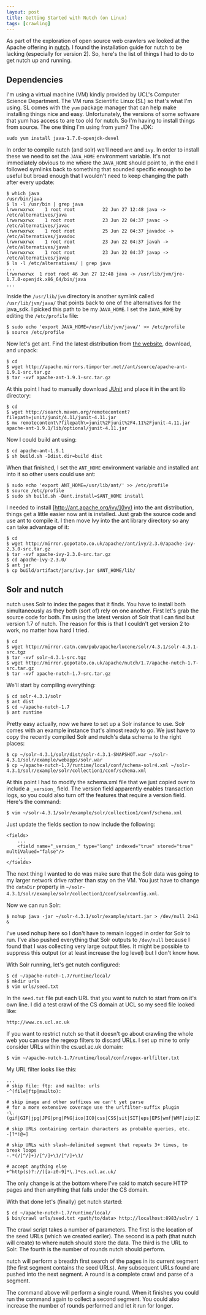 ```yaml
---
layout: post
title: Getting Started with Nutch (on Linux)
tags: [crawling]
---
```

As part of the exploration of open source web crawlers we looked at the Apache offering in [nutch](http://nutch.apache.org/). I found the installation guide for nutch to be lacking (especially for version 2). So, here's the list of things I had to do to get nutch up and running.

## Dependencies

I'm using a virtual machine (VM) kindly provided by UCL's Computer Science Department. The VM runs Scientific Linux (SL) so that's what I'm using. SL comes with the `yum` package manager that can help make installing things nice and easy. Unfortunately, the versions of some software that yum has access to are too old for nutch. So I'm having to install things from source. The one thing I'm using from yum? The JDK:

    sudo yum install java-1.7.0-openjdk-devel

In order to compile nutch (and solr) we'll need `ant` and `ivy`. In order to install these we need to set the `JAVA_HOME` environment variable. It's not immediately obvious to me where the `JAVA_HOME` should point to, in the end I followed symlinks back to something that sounded specific enough to be useful but broad enough that I wouldn't need to keep changing the path after every update:

    $ which java
    /usr/bin/java
    $ ls -l /usr/bin | grep java
    lrwxrwxrwx    1 root root          22 Jun 27 12:48 java -> /etc/alternatives/java
    lrwxrwxrwx    1 root root          23 Jun 22 04:37 javac -> /etc/alternatives/javac
    lrwxrwxrwx    1 root root          25 Jun 22 04:37 javadoc -> /etc/alternatives/javadoc
    lrwxrwxrwx    1 root root          23 Jun 22 04:37 javah -> /etc/alternatives/javah
    lrwxrwxrwx    1 root root          23 Jun 22 04:37 javap -> /etc/alternatives/javap
    $ ls -l /etc/alternatives/ | grep java
    ...
    lrwxrwxrwx  1 root root 46 Jun 27 12:48 java -> /usr/lib/jvm/jre-1.7.0-openjdk.x86_64/bin/java
    ...

Inside the `/usr/lib/jvm` directory is another symlink called `/usr/lib/jvm/java/` that points back to one of the alternatives for the java_sdk. I picked this path to be my `JAVA_HOME`. I set the `JAVA_HOME` by editing the `/etc/profile` file:

    $ sudo echo 'export JAVA_HOME=/usr/lib/jvm/java/' >> /etc/profile
    $ source /etc/profile

Now let's get ant. Find the latest distribution from [the website](http://ant.apache.org/), download, and unpack:

    $ cd
    $ wget http://apache.mirrors.timporter.net//ant/source/apache-ant-1.9.1-src.tar.gz
    $ tar -xvf apache-ant-1.9.1-src.tar.gz

At this point I had to manually download [JUnit](http://junit.org/) and place it in the ant lib directory:

    $ cd
    $ wget http://search.maven.org/remotecontent?filepath=junit/junit/4.11/junit-4.11.jar
    $ mv remotecontent\?filepath\=junit%2Fjunit%2F4.11%2Fjunit-4.11.jar apache-ant-1.9.1/lib/optional/junit-4.11.jar

Now I could build ant using:

    $ cd apache-ant-1.9.1
    $ sh build.sh -Ddist.dir=build dist

When that finished, I set the `ANT_HOME` environment variable and installed ant into it so other users could use ant:

    $ sudo echo 'export ANT_HOME=/usr/lib/ant/' >> /etc/profile
    $ source /etc/profile
    $ sudo sh build.sh -Dant.install=$ANT_HOME install

I needed to install [http://ant.apache.org/ivy/](Ivy) into the ant distribution, things get a little easier now ant is installed. Just grab the source code and use ant to compile it. I then move Ivy into the ant library directory so any can take advantage of it:

    $ cd
    $ wget http://mirror.gopotato.co.uk/apache//ant/ivy/2.3.0/apache-ivy-2.3.0-src.tar.gz
    $ tar -xvf apache-ivy-2.3.0-src.tar.gz 
    $ cd apache-ivy-2.3.0/
    $ ant jar
    $ cp build/artifact/jars/ivy.jar $ANT_HOME/lib/

## Solr and nutch

nutch uses Solr to index the pages that it finds. You have to install both simultaneously as they both (sort of) rely on one another. First let's grab the source code for both. I'm using the latest version of Solr that I can find but version 1.7 of nutch. The reason for this is that I couldn't get version 2 to work, no matter how hard I tried. 

    $ cd
    $ wget http://mirror.catn.com/pub/apache/lucene/solr/4.3.1/solr-4.3.1-src.tgz
    $ tar -xvf solr-4.3.1-src.tgz
    $ wget http://mirror.gopotato.co.uk/apache/nutch/1.7/apache-nutch-1.7-src.tar.gz
    $ tar -xvf apache-nutch-1.7-src.tar.gz

We'll start by compiling everything:

    $ cd solr-4.3.1/solr
    $ ant dist
    $ cd ~/apache-nutch-1.7
    $ ant runtime

Pretty easy actually, now we have to set up a Solr instance to use. Solr comes with an example instance that's almost ready to go. We just have to copy the recently compiled Solr and nutch's data schema to the right places:

    $ cp ~/solr-4.3.1/solr/dist/solr-4.3.1-SNAPSHOT.war ~/solr-4.3.1/solr/example/webapps/solr.war
    $ cp ~/apache-nutch-1.7/runtime/local/conf/schema-solr4.xml ~/solr-4.3.1/solr/example/solr/collection1/conf/schema.xml

At this point I had to modify the schema.xml file that we just copied over to include a `_version_` field. The version field apparently enables transaction logs, so you could also turn off the features that require a version field. Here's the command:

    $ vim ~/solr-4.3.1/solr/example/solr/collection1/conf/schema.xml

Just update the fields section to now include the following:

    <fields>
        ...
        <field name="_version_" type="long" indexed="true" stored="true" multiValued="false"/>
        ...
    </fields>

The next thing I wanted to do was make sure that the Solr data was going to my larger network drive rather than stay on the VM. You just have to change the `dataDir` property in `~/solr-4.3.1/solr/example/solr/collection1/conf/solrconfig.xml`.

Now we can run Solr:

    $ nohup java -jar ~/solr-4.3.1/solr/example/start.jar > /dev/null 2>&1 &

I've used nohup here so I don't have to remain logged in order for Solr to run. I've also pushed everything that Solr outputs to `/dev/null` because I found that I was collecting very large output files. It might be possible to suppress this output (or at least increase the log level) but I don't know how.

With Solr running, let's get nutch configured:

    $ cd ~/apache-nutch-1.7/runtime/local/
    $ mkdir urls
    $ vim urls/seed.txt

In the `seed.txt` file put each URL that you want to nutch to start from on it's own line. I did a test crawl of the CS domain at UCL so my seed file looked like:

    http://www.cs.ucl.ac.uk

If you want to restrict nutch so that it doesn't go about crawling the whole web you can use the regexp filters to discard URLs. I set up mine to only consider URLs within the cs.ucl.ac.uk domain:

    $ vim ~/apache-nutch-1.7/runtime/local/conf/regex-urlfilter.txt

My URL filter looks like this:

    ...
    # skip file: ftp: and mailto: urls
    -^(file|ftp|mailto):

    # skip image and other suffixes we can't yet parse
    # for a more extensive coverage use the urlfilter-suffix plugin
    -\.(gif|GIF|jpg|JPG|png|PNG|ico|ICO|css|CSS|sit|SIT|eps|EPS|wmf|WMF|zip|ZIP|ppt|PPT|mpg|MPG|xls|XLS|gz|GZ|rpm|RPM|tgz|TGZ|mov|MOV|exe|EXE|jpeg|JPEG|bmp|BMP|js|JS)$

    # skip URLs containing certain characters as probable queries, etc.
    -[?*!@=]

    # skip URLs with slash-delimited segment that repeats 3+ times, to break loops
    -.*(/[^/]+)/[^/]+\1/[^/]+\1/

    # accept anything else
    +^http(s)?://([a-z0-9]*\.)*cs.ucl.ac.uk/

The only change is at the bottom where I've said to match secure HTTP pages and then anything that falls under the CS domain.

With that done let's (finally) get nutch started:

    $ cd ~/apache-nutch-1.7/runtime/local/
    $ bin/crawl urls/seed.txt <path/to/data> http://localhost:8983/solr/ 1

The crawl script takes a number of parameters. The first is the location of the seed URLs (which we created earlier). The second is a path (that nutch will create) to where nutch should store the data. The third is the URL to Solr. The fourth is the number of rounds nutch should perform.

nutch will perform a breadth first search of the pages in its current segment (the first segment contains the seed URLs). Any subsequent URLs found are pushed into the next segment. A round is a complete crawl and parse of a segment.

The command above will perform a single round. When it finishes you could run the command again to collect a second segment. You could also increase the number of rounds performed and let it run for longer.

